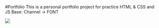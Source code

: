 #Portfólio
This is a personal portfolio project for practice HTML &amp; CSS and JS
Base: Channel -> FONT

![](https://imgur.com/xeVsBGk)
